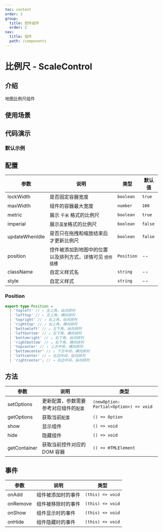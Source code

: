 ```yaml
---
toc: content
order: 3
group:
  title: 控件组件
  order: 2
nav:
  title: 组件
  path: /components
---
```


# 比例尺 - ScaleControl

## 介绍

地图比例尺组件

## 使用场景

## 代码演示

### 默认示例

<code src="./demos/default.tsx" defaultShowCode compact></code>

## 配置

| 参数           | 说明                                                      | 类型       | 默认值  |
| -------------- | --------------------------------------------------------- | ---------- | ------- |
| lockWidth      | 是否固定容器宽度                                          | `boolean`  | `true`  |
| maxWidth       | 组件的容器最大宽度                                        | `number`   | `100`   |
| metric         | 展示 `千米` 格式的比例尺                                  | `boolean`  | `true`  |
| imperial       | 展示`英里`格式的比例尺                                    | `boolean`  | `false` |
| updateWhenIdle | 是否只在拖拽和缩放结束后才更新比例尺                      | `boolean`  | `false` |
| position       | 控件被添加到地图中的位置以及排列方式，详情可见 `控件插槽` | `Position` | --      |
| className      | 自定义样式名                                              | `string`   | --      |
| style          | 自定义样式                                                | `string`   | --      |

### Position

```ts
export type Position =
  | 'topleft' // ↖ 左上角，纵向排列
  | 'lefttop' // ↖ 左上角，横向排列
  | 'topright' // ↗ 右上角，纵向排列
  | 'righttop' // ↗ 右上角，横向排列
  | 'bottomleft' // ↙ 左下角，纵向排列
  | 'leftbottom' // ↙ 左下角，横向排列
  | 'bottomright' // ↘ 右下角，纵向排列
  | 'rightbottom' // ↘ 右下角，横向排列
  | 'topcenter' // ↑ 上方中央，横向排列
  | 'bottomcenter' // ↓ 下方中间，横向排列
  | 'leftcenter' // ← 左边中间，纵向排列
  | 'rightcenter'; // → 右边中间，纵向排列
```

## 方法

| 参数         | 说明                                   | 类型                                   |
| ------------ | -------------------------------------- | -------------------------------------- |
| setOptions   | 更新配置，参数需要参考对应组件的`配置` | `(newOption: Partial<Option>) => void` |
| getOptions   | 获取当前`配置`                         | `() => Option`                         |
| show         | 显示组件                               | `() => void`                           |
| hide         | 隐藏组件                               | `() => void`                           |
| getContainer | 获取当前控件对应的 DOM 容器            | `() => HTMLElement`                    |

## 事件

| 参数     | 说明               | 类型             |
| -------- | ------------------ | ---------------- |
| onAdd    | 组件被添加时的事件 | `(this) => void` |
| onRemove | 组件被移除时的事件 | `(this) => void` |
| onShow   | 组件显示时的事件   | `(this) => void` |
| onHide   | 组件隐藏时的事件   | `(this) => void` |
